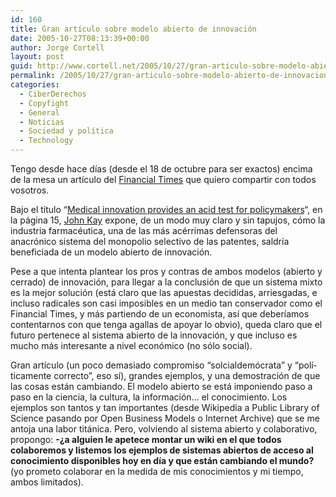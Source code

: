 ```yaml
---
id: 160
title: Gran artí­culo sobre modelo abierto de innovación
date: 2005-10-27T08:13:39+00:00
author: Jorge Cortell
layout: post
guid: http://www.cortell.net/2005/10/27/gran-articulo-sobre-modelo-abierto-de-innovacion/
permalink: /2005/10/27/gran-articulo-sobre-modelo-abierto-de-innovacion/
categories:
  - CiberDerechos
  - Copyfight
  - General
  - Noticias
  - Sociedad y polí­tica
  - Technology
---
```

Tengo desde hace dí­as (desde el 18 de octubre para ser exactos) encima de la mesa un artí­culo del [Financial Times](http://www.ft.com/) que quiero compartir con todos vosotros.

Bajo el tí­tulo &#8220;[Medical innovation provides an acid test for policymakers](http://www.johnkay.com/regulation/412)&#8220;, en la página 15, [John Kay](http://www.johnkay.com/) expone, de un modo muy claro y sin tapujos, cómo la industria farmacéutica, una de las más acérrimas defensoras del anacrónico sistema del monopolio selectivo de las patentes, saldrí­a beneficiada de un modelo abierto de innovación.

Pese a que intenta plantear los pros y contras de ambos modelos (abierto y cerrado) de innovación, para llegar a la conclusión de que un sistema mixto es la mejor solución (está claro que las apuestas decididas, arriesgadas, e incluso radicales son casi imposibles en un medio tan conservador como el Financial Times, y más partiendo de un economista, así­ que deberí­amos contentarnos con que tenga agallas de apoyar lo obvio), queda claro que el futuro pertenece al sistema abierto de la innovación, y que incluso es mucho más interesante a nivel económico (no sólo social).

Gran artí­culo (un poco demasiado compromiso &#8220;solcialdemócrata&#8221; y &#8220;polí­ticamente correcto&#8221;, eso sí­), grandes ejemplos, y una demostración de que las cosas están cambiando. El modelo abierto se está imponiendo paso a paso en la ciencia, la cultura, la información&#8230; el conocimiento. Los ejemplos son tantos y tan importantes (desde Wikipedia a Public Library of Science pasando por Open Business Models o Internet Archive) que se me antoja una labor titánica. Pero, volviendo al sistema abierto y colaborativo, propongo: **-¿a alguien le apetece montar un wiki en el que todos colaboremos y listemos los ejemplos de sistemas abiertos de acceso al conocimiento disponibles hoy en dí­a y que están cambiando el mundo?** (yo prometo colaborar en la medida de mis conocimientos y mi tiempo, ambos limitados).